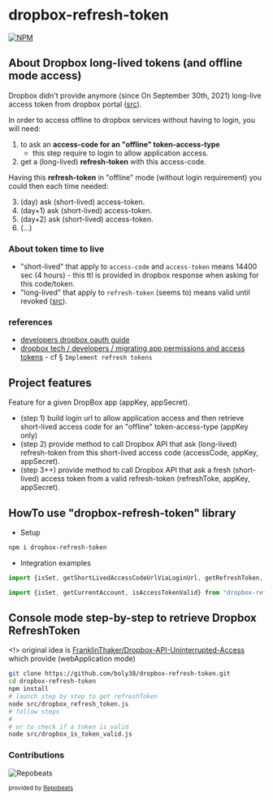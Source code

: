 # dropbox-refresh-token

[![NPM](https://nodei.co/npm/dropbox-refresh-token.png?compact=true)](https://npmjs.org/package/dropbox-refresh-token)


## About Dropbox long-lived tokens (and offline mode access)
Dropbox didn't provide anymore (since On September 30th, 2021) long-live access token from dropbox portal ([src](https://dropbox.tech/developers/migrating-app-permissions-and-access-tokens#retiring-legacy-tokens)).

In order to access offline to dropbox services without having to login, you will need:
1) to ask an **access-code for an "offline" token-access-type** 
   - this step require to login to allow application access.
2) get a (long-lived) **refresh-token** with this access-code.

Having this **refresh-token** in "offline" mode (without login requirement) you could then each time needed:

3) (day) ask (short-lived) access-token.
4) (day+1) ask (short-lived) access-token.
5) (day+2) ask (short-lived) access-token.
6) (...)

### About token time to live
- "short-lived" that apply to `access-code` and `access-token` means 14400 sec (4 hours) - this ttl is provided in dropbox response when asking for this code/token.
- "long-lived" that apply to `refresh-token` (seems to) means valid until revoked ([src](https://www.dropboxforum.com/t5/Dropbox-API-Support-Feedback/Refresh-token-expiration/m-p/455036/highlight/true#M23478)).


### references
- [developers dropbox oauth guide](https://developers.dropbox.com/fr-fr/oauth-guide)
- [dropbox tech / developers / migrating app permissions and access tokens](https://dropbox.tech/developers/migrating-app-permissions-and-access-tokens#retiring-legacy-tokens) - cf § `Implement refresh tokens`

## Project features
Feature for a given DropBox app (appKey, appSecret).
- (step 1) build login url  to allow application access and then retrieve short-lived access code for an "offline" token-access-type (appKey only)
- (step 2) provide method to call Dropbox API that ask (long-lived) refresh-token from this short-lived access code (accessCode, appKey, appSecret).
- (step 3++) provide method to call Dropbox API that ask a fresh (short-lived) access token from a valid refresh-token (refreshToke, appKey, appSecret).

## HowTo use "dropbox-refresh-token" library

- Setup
````bash
npm i dropbox-refresh-token
````

- Integration examples
````javascript
import {isSet, getShortLivedAccessCodeUrlViaLoginUrl, getRefreshToken, refreshAccessToken} from "dropbox-refresh-token";

import {isSet, getCurrentAccount, isAccessTokenValid} from "dropbox-refresh-token";

````

## Console mode step-by-step to retrieve Dropbox RefreshToken

<!> original idea is [FranklinThaker/Dropbox-API-Uninterrupted-Access](https://github.com/FranklinThaker/Dropbox-API-Uninterrupted-Access) which provide (webApplication mode)

````bash
git clone https://github.com/boly38/dropbox-refresh-token.git
cd dropbox-refresh-token
npm install
# launch step by step to get refreshToken
node src/dropbox_refresh_token.js
# follow steps
#
# or to check if a token is valid
node src/dropbox_is_token_valid.js

````


### Contributions

![Repobeats](https://repobeats.axiom.co/api/embed/381c29252a790e5069c7a80418665d22f4dbfaab.svg "Repobeats analytics image")

<small>provided by [Repobeats](https://repobeats.axiom.co/)</small>
